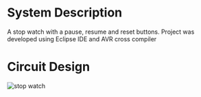# System Description

A stop watch with a pause, resume and reset buttons. Project was developed using Eclipse IDE and AVR cross compiler


# Circuit Design

![stop watch](https://user-images.githubusercontent.com/121635850/231244780-5d432b82-f878-4211-9584-f0bbf23d8e89.PNG)

